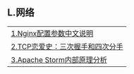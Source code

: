 <h2>L.网络</h2>
<table>
  <tr>
    <td><a href="http://dockone.io/article/1482">1.Nginx配置参数中文说明</a></td>
  </tr>
  <tr>
    <td><a href="http://www.codeceo.com/article/tcp-3-handshack.html">2.TCP恋爱史：三次握手和四次分手</a></td>
  </tr>
  <tr>
    <td><a href="http://shiyanjun.cn/archives/1472.html">3.Apache Storm内部原理分析</a></td>
  </tr>
</table>
